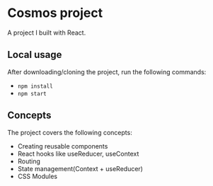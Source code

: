 # Cosmos project

A project I built with React.

## Local usage

After downloading/cloning the project, run the following commands:

- `npm install`
- `npm start`

## Concepts

The project covers the following concepts:

- Creating reusable components
- React hooks like useReducer, useContext
- Routing
- State management(Context + useReducer)
- CSS Modules
